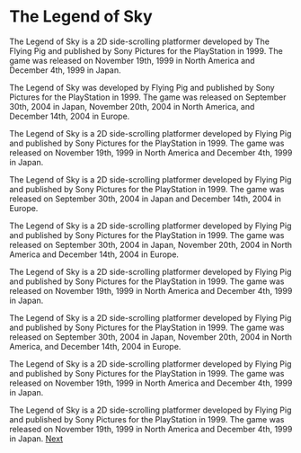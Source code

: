 # The Legend of Sky

The Legend of Sky is a 2D side-scrolling platformer developed by The Flying Pig and published by Sony Pictures for the PlayStation in 1999. The game was released on November 19th, 1999 in North America and December 4th, 1999 in Japan.

The Legend of Sky was developed by Flying Pig and published by Sony Pictures for the PlayStation in 1999. The game was released on September 30th, 2004 in Japan, November 20th, 2004 in North America, and December 14th, 2004 in Europe.

The Legend of Sky is a 2D side-scrolling platformer developed by Flying Pig and published by Sony Pictures for the PlayStation in 1999. The game was released on November 19th, 1999 in North America and December 4th, 1999 in Japan.

The Legend of Sky is a 2D side-scrolling platformer developed by Flying Pig and published by Sony Pictures for the PlayStation in 1999. The game was released on September 30th, 2004 in Japan and December 14th, 2004 in Europe.

The Legend of Sky is a 2D side-scrolling platformer developed by Flying Pig and published by Sony Pictures for the PlayStation in 1999. The game was released on September 30th, 2004 in Japan, November 20th, 2004 in North America and December 14th, 2004 in Europe.

The Legend of Sky is a 2D side-scrolling platformer developed by Flying Pig and published by Sony Pictures for the PlayStation in 1999. The game was released on November 19th, 1999 in North America and December 4th, 1999 in Japan.

The Legend of Sky is a 2D side-scrolling platformer developed by Flying Pig and published by Sony Pictures for the PlayStation in 1999. The game was released on September 30th, 2004 in Japan, November 20th, 2004 in North America, and December 14th, 2004 in Europe.

The Legend of Sky is a 2D side-scrolling platformer developed by Flying Pig and published by Sony Pictures for the PlayStation in 1999. The game was released on November 19th, 1999 in North America and December 4th, 1999 in Japan.

The Legend of Sky is a 2D side-scrolling platformer developed by Flying Pig and published by Sony Pictures for the PlayStation in 1999. The game was released on November 19th, 1999 in North America and December 4th, 1999 in Japan.
[Next](135.md)
